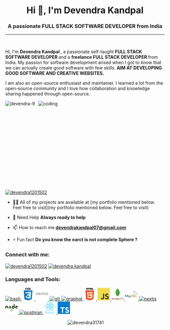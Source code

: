 <h1 align="center">Hi 👋, I'm Devendra Kandpal</h1>
<h3 align="center">A passionate FULL STACK SOFTWARE DEVELOPER from India</h3> 
<hr />

<br />

<p align="left">  Hi, I'm <strong>Devendra Kandpal </strong>, a passionate self-taught <strong> FULL STACK SOFTWARE DEVELOPER </strong> and a <strong> freelance FULL STACK DEVELOPER </strong> from India. My passion for software development arised when I got to know that we can actually create good software with few skills. <strong>  AIM AT DEVELOPING GOOD SOFTWARE AND CREATIVE WEBSITES. </strong></p>
<p>
I am also an open-source enthusiast and maintainer. I learned a lot from the open-source community and I love how collaboration and knowledge sharing happened through open-source.  </p>

<img align="right" right=10px alt="coding" width="400" src="https://media0.giphy.com/media/qgQUggAC3Pfv687qPC/giphy.gif" width="700px" height="280">

<p align="left"> <img src="https://komarev.com/ghpvc/?username=devendra-9&label=Profile%20views&color=0e75b6&style=flat" alt="devendra-9" /> </p>


<p align="left"> <a href="https://twitter.com/devendra1201502" target="blank"><img src="https://img.shields.io/twitter/follow/devendra1201502?logo=twitter&style=for-the-badge" alt="devendra1201502" /></a> </p>

- 👨‍💻 All of my projects are available at [my portfolio mentioned below. Feel free to visit](my portfolio mentioned below. Feel free to visit)

- 💬 Need Help **Always ready to help**

- 📫 How to reach me **devendrakandpal07@gmail.com**

- ⚡ Fun fact **Do you know the earct is not complete Sphere ?**

<h3 align="left">Connect with me:</h3>
<p align="left">
<a href="https://twitter.com/devendra1201502" target="blank"><img align="center" src="https://raw.githubusercontent.com/rahuldkjain/github-profile-readme-generator/master/src/images/icons/Social/twitter.svg" alt="devendra1201502" height="30" width="40" /></a>
<a href="https://instagram.com/devendra kandpal" target="blank"><img align="center" src="https://raw.githubusercontent.com/rahuldkjain/github-profile-readme-generator/master/src/images/icons/Social/instagram.svg" alt="devendra kandpal" height="30" width="40" /></a>
</p>

<h3 align="left">Languages and Tools:</h3>
<p align="left"> <a href="https://www.gnu.org/software/bash/" target="_blank" rel="noreferrer"> <img src="https://www.vectorlogo.zone/logos/gnu_bash/gnu_bash-icon.svg" alt="bash" width="40" height="40"/> </a> <a href="https://www.w3schools.com/css/" target="_blank" rel="noreferrer"> <img src="https://raw.githubusercontent.com/devicons/devicon/master/icons/css3/css3-original-wordmark.svg" alt="css3" width="40" height="40"/> </a> <a href="https://expressjs.com" target="_blank" rel="noreferrer"> <img src="https://raw.githubusercontent.com/devicons/devicon/master/icons/express/express-original-wordmark.svg" alt="express" width="40" height="40"/> </a> <a href="https://git-scm.com/" target="_blank" rel="noreferrer"> <img src="https://www.vectorlogo.zone/logos/git-scm/git-scm-icon.svg" alt="git" width="40" height="40"/> </a> <a href="https://graphql.org" target="_blank" rel="noreferrer"> <img src="https://www.vectorlogo.zone/logos/graphql/graphql-icon.svg" alt="graphql" width="40" height="40"/> </a> <a href="https://www.w3.org/html/" target="_blank" rel="noreferrer"> <img src="https://raw.githubusercontent.com/devicons/devicon/master/icons/html5/html5-original-wordmark.svg" alt="html5" width="40" height="40"/> </a> <a href="https://developer.mozilla.org/en-US/docs/Web/JavaScript" target="_blank" rel="noreferrer"> <img src="https://raw.githubusercontent.com/devicons/devicon/master/icons/javascript/javascript-original.svg" alt="javascript" width="40" height="40"/> </a> <a href="https://www.mongodb.com/" target="_blank" rel="noreferrer"> <img src="https://raw.githubusercontent.com/devicons/devicon/master/icons/mongodb/mongodb-original-wordmark.svg" alt="mongodb" width="40" height="40"/> </a> <a href="https://www.mysql.com/" target="_blank" rel="noreferrer"> <img src="https://raw.githubusercontent.com/devicons/devicon/master/icons/mysql/mysql-original-wordmark.svg" alt="mysql" width="40" height="40"/> </a> <a href="https://nextjs.org/" target="_blank" rel="noreferrer"> <img src="https://cdn.worldvectorlogo.com/logos/nextjs-2.svg" alt="nextjs" width="40" height="40"/> </a> <a href="https://nodejs.org" target="_blank" rel="noreferrer"> <img src="https://raw.githubusercontent.com/devicons/devicon/master/icons/nodejs/nodejs-original-wordmark.svg" alt="nodejs" width="40" height="40"/> </a> <a href="https://postman.com" target="_blank" rel="noreferrer"> <img src="https://www.vectorlogo.zone/logos/getpostman/getpostman-icon.svg" alt="postman" width="40" height="40"/> </a> <a href="https://reactjs.org/" target="_blank" rel="noreferrer"> <img src="https://raw.githubusercontent.com/devicons/devicon/master/icons/react/react-original-wordmark.svg" alt="react" width="40" height="40"/> </a> <a href="https://www.typescriptlang.org/" target="_blank" rel="noreferrer"> <img src="https://raw.githubusercontent.com/devicons/devicon/master/icons/typescript/typescript-original.svg" alt="typescript" width="40" height="40"/> </a> </p>



<p align="center">&nbsp;<img align="center" background-color="black" src="https://github-readme-stats.vercel.app/api?username=devendra31741&show_icons=true&theme=gotham" alt="devendra31741" /></p>


